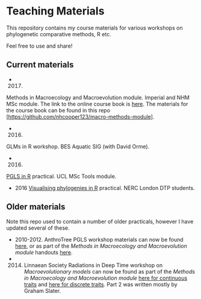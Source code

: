 # Teaching Materials

This repository contains my course materials for various workshops on phylogenetic comparative methods, R etc.

Feel free to use and share!

## Current materials
* 2017. 
Methods in Macroecology and Macroevolution module. 
Imperial and NHM MSc module. 
The link to the online course book is [here](https://nhcooper123.github.io/macro-methods-module/).
The materials for the course book can be found in this repo [https://github.com/nhcooper123/macro-methods-module].
* 2016. 
GLMs in R workshop. 
BES Aquatic SIG (with David Orme). 
* 2016. 
[PGLS in R](https://rawgit.com/nhcooper123/TeachingMaterials/master/MSc_UCL/PGLSinR.html) practical. UCL MSc Tools module.
* 2016 
[Visualising phylogenies in R](https://rawgit.com/nhcooper123/TeachingMaterials/master/PhD_Museum/VisualisingPhylo.html) practical.
NERC London DTP students.

## Older materials
Note this repo used to contain a number of older practicals, however I have updated several of these.

* 2010-2012. AnthroTree PGLS workshop materials can now be found [here](https://rawgit.com/nhcooper123/TeachingMaterials/master/MSc_UCL/PGLSinR.html), or as part of the *Methods in Macroecology and Macroevolution module* handouts [here](https://nhcooper123.github.io/macro-methods-module/phylogenetic-generalised-least-squares-pgls-in-r.html).
* 2014. Linnaean Society Radiations in Deep Time workshop on *Macroevolutionary models* can now be found as part of the *Methods in Macroecology and Macroevolution module* [here for continuous traits](https://nhcooper123.github.io/macro-methods-module/macroevolutionary-models-in-r-part-1-continuous-traits.html) and [here for discrete traits](https://nhcooper123.github.io/macro-methods-module/macroevolutionary-models-in-r-part-2-discrete-traits.html). Part 2 was written mostly by Graham Slater.